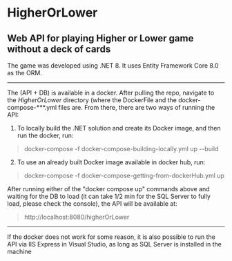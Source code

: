 # HigherOrLower
## Web API for playing Higher or Lower game without a deck of cards

The game was developed using .NET 8. It uses Entity Framework Core 8.0 as the ORM.

---

The (API + DB) is available in a docker.
After pulling the repo, navigate to the *HigherOrLower* directory (where the DockerFile and the docker-compose-***.yml files are. From there, there are two ways of running the API:
1. To locally build the .NET solution and create its Docker image, and then run the docker, run:
> docker-compose -f docker-compose-building-locally.yml up --build

2. To use an already built Docker image available in docker hub, run:
> docker-compose -f docker-compose-getting-from-dockerHub.yml up

After running either of the "docker compose up" commands above and waiting for the DB to load (it can take 1/2 min for the SQL Server to fully load, please check the console), the API will be available at:
> http://localhost:8080/higherOrLower

----

If the docker does not work for some reason, it is also possible to run the API via IIS Express in Visual Studio, as long as SQL Server is installed in the machine

